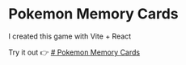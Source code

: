 # Pokemon Memory Cards

I created this game with Vite + React

Try it out 👉 [# Pokemon Memory Cards](https://pokemonmemcards.netlify.app/)
